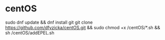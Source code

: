 # centOS
sudo dnf update && dnf install git
git clone https://github.com/dfyzicka/centOS.git && sudo chmod +x /centOS/*.sh && sh /centOS/addEPEL.sh
